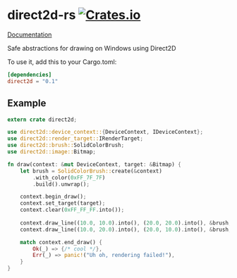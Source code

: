 # direct2d-rs [![Crates.io](https://img.shields.io/crates/v/direct2d.svg)](https://crates.io/crates/direct2d)

[Documentation](https://docs.rs/direct2d/*/direct2d/)

Safe abstractions for drawing on Windows using Direct2D

To use it, add this to your Cargo.toml:
```toml
[dependencies]
direct2d = "0.1"
```

## Example

```rust
extern crate direct2d;

use direct2d::device_context::{DeviceContext, IDeviceContext};
use direct2d::render_target::IRenderTarget;
use direct2d::brush::SolidColorBrush;
use direct2d::image::Bitmap;

fn draw(context: &mut DeviceContext, target: &Bitmap) {
    let brush = SolidColorBrush::create(&context)
        .with_color(0xFF_7F_7F)
        .build().unwrap();

    context.begin_draw();
    context.set_target(target);
    context.clear(0xFF_FF_FF.into());
    
    context.draw_line((10.0, 10.0).into(), (20.0, 20.0).into(), &brush, 2.0, None);
    context.draw_line((10.0, 20.0).into(), (20.0, 10.0).into(), &brush, 2.0, None);

    match context.end_draw() {
        Ok(_) => {/* cool */},
        Err(_) => panic!("Uh oh, rendering failed!"),
    }
}
```
